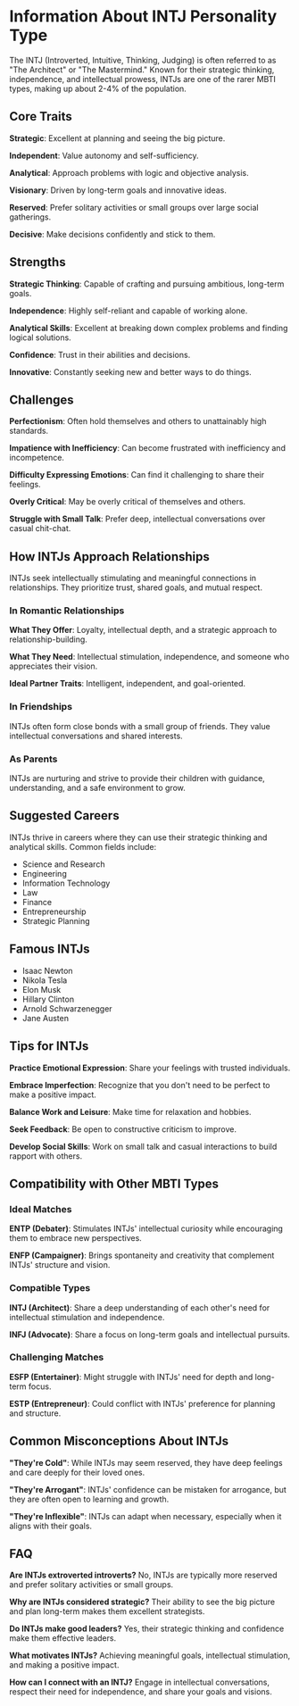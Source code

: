 # Information About INTJ Personality Type

The INTJ (Introverted, Intuitive, Thinking, Judging) is often referred to as "The Architect" or "The Mastermind." Known for their strategic thinking, independence, and intellectual prowess, INTJs are one of the rarer MBTI types, making up about 2-4% of the population.

## Core Traits

**Strategic**: Excellent at planning and seeing the big picture.

**Independent**: Value autonomy and self-sufficiency.

**Analytical**: Approach problems with logic and objective analysis.

**Visionary**: Driven by long-term goals and innovative ideas.

**Reserved**: Prefer solitary activities or small groups over large social gatherings.

**Decisive**: Make decisions confidently and stick to them.

## Strengths

**Strategic Thinking**: Capable of crafting and pursuing ambitious, long-term goals.

**Independence**: Highly self-reliant and capable of working alone.

**Analytical Skills**: Excellent at breaking down complex problems and finding logical solutions.

**Confidence**: Trust in their abilities and decisions.

**Innovative**: Constantly seeking new and better ways to do things.

## Challenges

**Perfectionism**: Often hold themselves and others to unattainably high standards.

**Impatience with Inefficiency**: Can become frustrated with inefficiency and incompetence.

**Difficulty Expressing Emotions**: Can find it challenging to share their feelings.

**Overly Critical**: May be overly critical of themselves and others.

**Struggle with Small Talk**: Prefer deep, intellectual conversations over casual chit-chat.

## How INTJs Approach Relationships

INTJs seek intellectually stimulating and meaningful connections in relationships. They prioritize trust, shared goals, and mutual respect.

### In Romantic Relationships

**What They Offer**: Loyalty, intellectual depth, and a strategic approach to relationship-building.

**What They Need**: Intellectual stimulation, independence, and someone who appreciates their vision.

**Ideal Partner Traits**: Intelligent, independent, and goal-oriented.

### In Friendships

INTJs often form close bonds with a small group of friends. They value intellectual conversations and shared interests.

### As Parents

INTJs are nurturing and strive to provide their children with guidance, understanding, and a safe environment to grow.

## Suggested Careers

INTJs thrive in careers where they can use their strategic thinking and analytical skills. Common fields include:

- Science and Research
- Engineering
- Information Technology
- Law
- Finance
- Entrepreneurship
- Strategic Planning

## Famous INTJs

- Isaac Newton
- Nikola Tesla
- Elon Musk
- Hillary Clinton
- Arnold Schwarzenegger
- Jane Austen

## Tips for INTJs

**Practice Emotional Expression**: Share your feelings with trusted individuals.

**Embrace Imperfection**: Recognize that you don't need to be perfect to make a positive impact.

**Balance Work and Leisure**: Make time for relaxation and hobbies.

**Seek Feedback**: Be open to constructive criticism to improve.

**Develop Social Skills**: Work on small talk and casual interactions to build rapport with others.

## Compatibility with Other MBTI Types

### Ideal Matches

**ENTP (Debater)**: Stimulates INTJs' intellectual curiosity while encouraging them to embrace new perspectives.

**ENFP (Campaigner)**: Brings spontaneity and creativity that complement INTJs' structure and vision.

### Compatible Types

**INTJ (Architect)**: Share a deep understanding of each other's need for intellectual stimulation and independence.

**INFJ (Advocate)**: Share a focus on long-term goals and intellectual pursuits.

### Challenging Matches

**ESFP (Entertainer)**: Might struggle with INTJs' need for depth and long-term focus.

**ESTP (Entrepreneur)**: Could conflict with INTJs' preference for planning and structure.

## Common Misconceptions About INTJs

**"They're Cold"**: While INTJs may seem reserved, they have deep feelings and care deeply for their loved ones.

**"They're Arrogant"**: INTJs' confidence can be mistaken for arrogance, but they are often open to learning and growth.

**"They're Inflexible"**: INTJs can adapt when necessary, especially when it aligns with their goals.

## FAQ

**Are INTJs extroverted introverts?**
No, INTJs are typically more reserved and prefer solitary activities or small groups.

**Why are INTJs considered strategic?**
Their ability to see the big picture and plan long-term makes them excellent strategists.

**Do INTJs make good leaders?**
Yes, their strategic thinking and confidence make them effective leaders.

**What motivates INTJs?**
Achieving meaningful goals, intellectual stimulation, and making a positive impact.

**How can I connect with an INTJ?**
Engage in intellectual conversations, respect their need for independence, and share your goals and visions.
